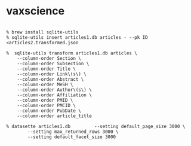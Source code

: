 # vaxscience

```% python3 transform.py | jq --monochrome-output . >articles2.transformed.json
```

```
% brew install sqlite-utils
% sqlite-utils insert articles1.db articles - --pk ID <articles2.transformed.json
```

```
%  sqlite-utils transform articles1.db articles \
    --column-order Section \
    --column-order Subsection \
    --column-order Title \
    --column-order Link\(s\) \
    --column-order Abstract \
    --column-order MeSH \
    --column-order Author\(s\) \
    --column-order Affiliation \
    --column-order PMID \
    --column-order PMCID \
    --column-order PubDate \
    --column-order article_title
```
```
% datasette articles1.db         --setting default_page_size 3000 \
        --setting max_returned_rows 3000 \
        --setting default_facet_size 3000
```
